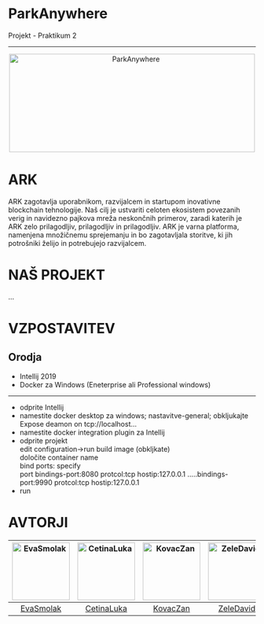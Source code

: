 # ParkAnywhere
Projekt - Praktikum 2
<hr>

<p align="center"><img src="https://ark.io/images/media-kit/ark-side.png" alt="ParkAnywhere" title="ParkAnywhere" width="500px" height="200px"/></p>

# ARK
ARK zagotavlja uporabnikom, razvijalcem in startupom inovativne blockchain tehnologije. Naš cilj je ustvariti celoten ekosistem povezanih verig in navidezno pajkova mreža neskončnih primerov, zaradi katerih je ARK zelo prilagodljiv, prilagodljiv in prilagodljiv. ARK je varna platforma, namenjena množičnemu sprejemanju in bo zagotavljala storitve, ki jih potrošniki želijo in potrebujejo razvijalcem.

# NAŠ PROJEKT

...


# VZPOSTAVITEV 

## Orodja
- Intellij 2019
- Docker za Windows (Eneterprise ali Professional windows)
<hr>  

- odprite Intellij
- namestite docker desktop za windows; nastavitve-general; obkljukajte Expose deamon on tcp://localhost...
- namestite docker integration plugin za Intellij
- odprite projekt <br>
edit configuration->run build image (obkljkate) <br>
določite container name <br>
bind ports: specify <br>
port bindings-port:8080 protcol:tcp hostip:127.0.0.1 .....bindings-port:9990 protcol:tcp hostip:127.0.0.1 
- run


# AVTORJI
[<img alt="EvaSmolak" src="https://avatars0.githubusercontent.com/u/33725038?s=400&v=4" width="117">](https://github.com/EvaSmolak) |[<img alt="CetinaLuka" src="https://avatars3.githubusercontent.com/u/33715779?s=400&u=4752d8027850c8f376c54dd977df726c1d24c58a&v=4" width="117">](https://github.com/CetinaLuka) |[<img alt="KovacZan" src="https://avatars1.githubusercontent.com/u/39158639?s=400&v=4" width="117">](https://github.com/KovacZan) |[<img alt="ZeleDavid" src="https://avatars3.githubusercontent.com/u/33752926?s=400&v=4" width="117">](https://github.com/ZeleDavid) |
:---: |:---: |:---: |:---: |
[EvaSmolak](https://github.com/EvaSmolak) |[CetinaLuka](https://github.com/CetinaLuka) |[KovacZan](https://github.com/KovacZan) |[ZeleDavid](https://github.com/ZeleDavid) |
